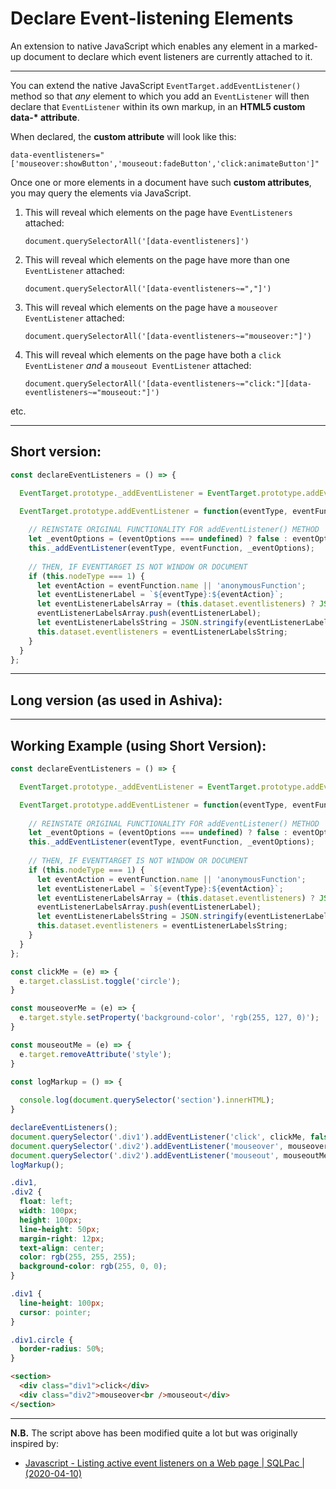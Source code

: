 # Declare Event-listening Elements
An extension to native JavaScript which enables any element in a marked-up document to declare which event listeners are currently attached to it.
________

You can extend the native JavaScript `EventTarget.addEventListener()` method so that *any* element to which you add an `EventListener` will then declare that `EventListener` within its own markup, in an **HTML5 custom data-\* attribute**.

When declared, the **custom attribute** will look like this:

    data-eventlisteners="['mouseover:showButton','mouseout:fadeButton','click:animateButton']"

Once one or more elements in a document have such **custom attributes**, you may query the elements via JavaScript.

 1. This will reveal which elements on the page have `EventListeners` attached:

    `document.querySelectorAll('[data-eventlisteners]')`

 2. This will reveal which elements on the page have more than one `EventListener` attached:

    `document.querySelectorAll('[data-eventlisteners~=","]')`

 3. This will reveal which elements on the page have a `mouseover EventListener` attached:

    `document.querySelectorAll('[data-eventlisteners~="mouseover:"]')`

 4. This will reveal which elements on the page have both a `click EventListener` *and* a `mouseout EventListener` attached:

    `document.querySelectorAll('[data-eventlisteners~="click:"][data-eventlisteners~="mouseout:"]')`

etc.

_______

## Short version:

```js
const declareEventListeners = () => {

  EventTarget.prototype._addEventListener = EventTarget.prototype.addEventListener;

  EventTarget.prototype.addEventListener = function(eventType, eventFunction, eventOptions) {
  
    // REINSTATE ORIGINAL FUNCTIONALITY FOR addEventListener() METHOD
    let _eventOptions = (eventOptions === undefined) ? false : eventOptions;
    this._addEventListener(eventType, eventFunction, _eventOptions);
   
    // THEN, IF EVENTTARGET IS NOT WINDOW OR DOCUMENT
    if (this.nodeType === 1) {
      let eventAction = eventFunction.name || 'anonymousFunction';
      let eventListenerLabel = `${eventType}:${eventAction}`;
      let eventListenerLabelsArray = (this.dataset.eventlisteners) ? JSON.parse(this.dataset.eventlisteners.replaceAll( "'", '"')) : [];
      eventListenerLabelsArray.push(eventListenerLabel);
      let eventListenerLabelsString = JSON.stringify(eventListenerLabelsArray).replaceAll('"', "'");
      this.dataset.eventlisteners = eventListenerLabelsString;
    }
  }
};
```

_______

## Long version (as used in Ashiva):

_________

## Working Example (using Short Version):

```js
const declareEventListeners = () => {

  EventTarget.prototype._addEventListener = EventTarget.prototype.addEventListener;

  EventTarget.prototype.addEventListener = function(eventType, eventFunction, eventOptions) {
  
    // REINSTATE ORIGINAL FUNCTIONALITY FOR addEventListener() METHOD
    let _eventOptions = (eventOptions === undefined) ? false : eventOptions;
    this._addEventListener(eventType, eventFunction, _eventOptions);
   
    // THEN, IF EVENTTARGET IS NOT WINDOW OR DOCUMENT
    if (this.nodeType === 1) {
      let eventAction = eventFunction.name || 'anonymousFunction';
      let eventListenerLabel = `${eventType}:${eventAction}`;
      let eventListenerLabelsArray = (this.dataset.eventlisteners) ? JSON.parse(this.dataset.eventlisteners.replaceAll( "'", '"')) : [];
      eventListenerLabelsArray.push(eventListenerLabel);
      let eventListenerLabelsString = JSON.stringify(eventListenerLabelsArray).replaceAll('"', "'");
      this.dataset.eventlisteners = eventListenerLabelsString;
    }
  }
};

const clickMe = (e) => {
  e.target.classList.toggle('circle');
}

const mouseoverMe = (e) => {
  e.target.style.setProperty('background-color', 'rgb(255, 127, 0)');
}

const mouseoutMe = (e) => {
  e.target.removeAttribute('style');
}

const logMarkup = () => {
  
  console.log(document.querySelector('section').innerHTML);
}

declareEventListeners();
document.querySelector('.div1').addEventListener('click', clickMe, false);
document.querySelector('.div2').addEventListener('mouseover', mouseoverMe, false);
document.querySelector('.div2').addEventListener('mouseout', mouseoutMe, false);
logMarkup();
```

```css
.div1,
.div2 {
  float: left;
  width: 100px;
  height: 100px;
  line-height: 50px;
  margin-right: 12px;
  text-align: center;
  color: rgb(255, 255, 255);
  background-color: rgb(255, 0, 0);
}

.div1 {
  line-height: 100px;
  cursor: pointer;
}

.div1.circle {
  border-radius: 50%;
}
```

```html
<section>
  <div class="div1">click</div>
  <div class="div2">mouseover<br />mouseout</div>
</section>
```
_______

**N.B.** The script above has been modified quite a lot but was originally inspired by:

 - [Javascript - Listing active event listeners on a Web page | SQLPac | (2020-04-10)](https://www.sqlpac.com/en/documents/javascript-listing-active-event-listeners.html)
